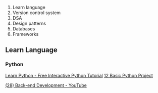 1. Learn language
2. Version control system
3. DSA
4. Design patterns
5. Databases
6. Frameworks


## Learn Language
### Python
[Learn Python - Free Interactive Python Tutorial](https://learnpython.org/)
[12 Basic Python Project](https://youtu.be/8ext9G7xspg?si=8EYxPgSLQUbum2e9)


[(28) Back-end Development - YouTube](https://www.youtube.com/playlist?list=PLTjRvDozrdlynYXGUfyyMZdrQ0Sz27aud)
